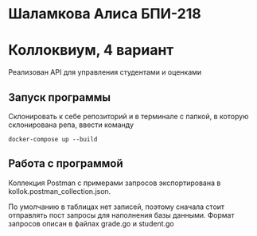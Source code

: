 # Шаламкова Алиса БПИ-218
# Коллоквиум, 4 вариант
Реализован API для управления студентами и оценками

## Запуск программы
Склонировать к себе репозиторий и в терминале с папкой, в которую склонирована репа, ввести команду

``
docker-compose up --build
``

## Работа с программой
Коллекция Postman с примерами запросов экспортирована в kollok.postman_collection.json.

По умолчанию в таблицах нет записей, поэтому сначала стоит отправлять пост запросы для наполнения базы данными. Формат запросов описан в файлах grade.go и student.go
